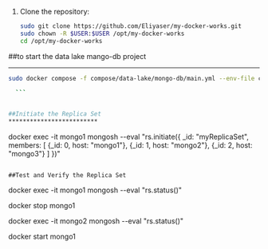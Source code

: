 1. Clone the repository:
    ```sh
    sudo git clone https://github.com/Eliyaser/my-docker-works.git
    sudo chown -R $USER:$USER /opt/my-docker-works
    cd /opt/my-docker-works
    ```

##to start the data lake mango-db project
*****************************************
  ```sh
sudo docker compose -f compose/data-lake/mongo-db/main.yml --env-file compose/data-lake/mongo-db/Dev.env -p mangodb-cluster up -d

    ```


##Initiate the Replica Set
*************************
```
docker exec -it mongo1 mongosh --eval "rs.initiate({
 _id: \"myReplicaSet\",
 members: [
   {_id: 0, host: \"mongo1\"},
   {_id: 1, host: \"mongo2\"},
   {_id: 2, host: \"mongo3\"}
 ]
})"
```

##Test and Verify the Replica Set
```
docker exec -it mongo1 mongosh --eval "rs.status()"

docker stop mongo1

docker exec -it mongo2 mongosh --eval "rs.status()"

docker start mongo1

```
